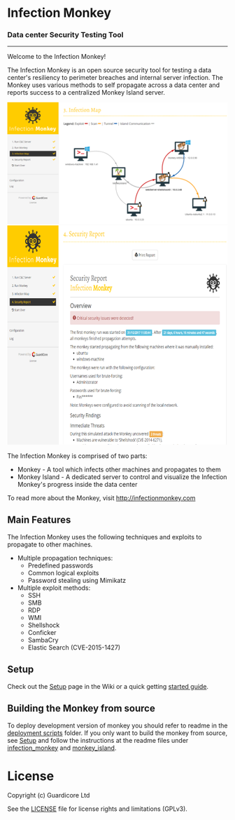 Infection Monkey
====================

### Data center Security Testing Tool
------------------------

Welcome to the Infection Monkey! 

The Infection Monkey is an open source security tool for testing a data center's resiliency to perimeter breaches and internal server infection. The Monkey uses various methods to self propagate across a data center and reports success to a centralized Monkey Island server.

<img src=".github/map-full.png" >

<img src=".github/Security-overview.png" width="800" height="500">

The Infection Monkey is comprised of two parts:
* Monkey - A tool which infects other machines and propagates to them
* Monkey Island - A dedicated server to control and visualize the Infection Monkey's progress inside the data center

To read more about the Monkey, visit http://infectionmonkey.com 

Main Features
---------------

The Infection Monkey uses the following techniques and exploits to propagate to other machines.

* Multiple propagation techniques:
  * Predefined passwords
  * Common logical exploits
  * Password stealing using Mimikatz
* Multiple exploit methods:
  * SSH
  * SMB
  * RDP
  * WMI
  * Shellshock
  * Conficker
  * SambaCry
  * Elastic Search (CVE-2015-1427)

Setup
-------------------------------
Check out the [Setup](https://github.com/guardicore/monkey/wiki/setup) page in the Wiki or a quick getting [started guide](https://www.guardicore.com/infectionmonkey/wt/).


Building the Monkey from source
-------------------------------
To deploy development version of monkey you should refer to readme in the [deployment scripts](deployment_scripts) folder.
If you only want to build the monkey from source, see [Setup](https://github.com/guardicore/monkey/wiki/Setup#compile-it-yourself)
and follow the instructions at the readme files under [infection_monkey](infection_monkey) and [monkey_island](monkey_island). 


License
=======
Copyright (c) Guardicore Ltd

See the [LICENSE](LICENSE) file for license rights and limitations (GPLv3).

